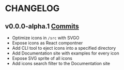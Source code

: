 # CHANGELOG

## v0.0.0-alpha.1 [Commits](https://github.com/airtame/airtame-icons/commits/v0.0.0-alpha.1)

* Optimize icons in `/src` with SVGO
* Expose icons as React compontner
* Add CLI tool to eject icons into a specified directory
* Add Documentation site with examples for every icon
* Expose SVG sprite of all icons
* Add icons search filter to the Documentation site
